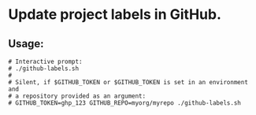 # Update project labels in GitHub.

## Usage:
```shell
# Interactive prompt:
# ./github-labels.sh
#
# Silent, if $GITHUB_TOKEN or $GITHUB_TOKEN is set in an environment and
# a repository provided as an argument:
# GITHUB_TOKEN=ghp_123 GITHUB_REPO=myorg/myrepo ./github-labels.sh
```
